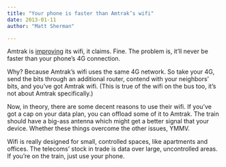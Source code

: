 ```yaml
---
title: "Your phone is faster than Amtrak’s wifi"
date: 2013-01-11
author: "Matt Sherman"

---
```


Amtrak is [improving](http://www.chicagotribune.com/business/breaking/la-fi-mo-amtrak-upgrades-wifi-20130110,0,2752507.story) its wifi, it claims. Fine. The problem is, it’ll never be faster than your phone’s 4G connection.

Why? Because Amtrak’s wifi uses the same 4G network. So take your 4G, send the bits through an additional router, contend with your neighbors’ bits, and you’ve got Amtrak wifi. (This is true of the wifi on the bus too, it’s not about Amtrak specifically.)

Now, in theory, there are some decent reasons to use their wifi. If you’ve got a cap on your data plan, you can offload some of it to Amtrak. The train should have a big-ass antenna which might get a better signal that your device. Whether these things overcome the other issues, YMMV.

Wifi is really designed for small, controlled spaces, like apartments and offices. The telecoms’ stock in trade is data over large, uncontrolled areas. If you’re on the train, just use your phone.
